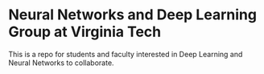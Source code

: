 # Neural Networks and Deep Learning Group at Virginia Tech
This is a repo for students and faculty interested in Deep Learning and Neural Networks to collaborate. 
